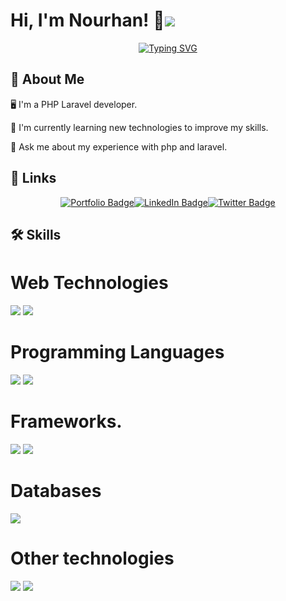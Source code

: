 # Hi, I'm Nourhan! 👋![](https://komarev.com/ghpvc/?username=NourhanAli10-st&style=flat-square&label=PROFILE+VIEWS&color=blueviolet)


<p align="center">
<a href="https://git.io/typing-svg"><img src="https://readme-typing-svg.demolab.com?font=Fira+Code&size=24&pause=1000&color=F7517F&center=true&vCenter=true&width=440&height=45&lines=PHP+Laravel+Developer;Always+learning++new+things" alt="Typing SVG" /></a>
</p> 


## 🚀 About Me
🖥️ I'm a PHP Laravel developer.

🧠 I'm currently learning new technologies to improve my skills.

💬 Ask me about my experience with php and laravel. 


## 🔗 Links

<div style="display: flex; justify-content: center;">
  <a href="" target="_blank" rel="noopener noreferrer" >
    <img src="https://img.shields.io/badge/my_portfolio-000?style=for-the-badge&logo=ko-fi&logoColor=white" alt="Portfolio Badge">
  </a>
 
  <a href="" target="_blank" rel="noopener noreferrer" >
    <img src="https://img.shields.io/badge/linkedin-0A66C2?style=for-the-badge&logo=linkedin&logoColor=white" alt="LinkedIn Badge">
  </a>
 
  <a href="" target="_blank" rel="noopener noreferrer">
    <img src="https://img.shields.io/badge/twitter-1DA1F2?style=for-the-badge&logo=twitter&logoColor=white" alt="Twitter Badge">
  </a>
</div>



## 🛠 Skills

# Web Technologies
<div>
   <img src="https://img.shields.io/badge/-Html-0062AD?style=for-the-badge&logo=azure-functions&logoColor=white"/>
   <img src="https://img.shields.io/badge/-CSS-0062AD?style=for-the-badge&logo=azure-functions&logoColor=white"/>
   </div>

# Programming Languages

<div>
   <img src="https://img.shields.io/badge/php-%23777BB4.svg?&style=for-the-badge&logo=php&logoColor=white"/>
   <img src="https://img.shields.io/badge/javascript%20-%23323330.svg?&style=for-the-badge&logo=javascript&logoColor=%23F7DF1E"/>
</div>

# Frameworks.

<div>
     <img src="https://img.shields.io/badge/-Laravel-FF2D20?style=for-the-badge&logo=Laravel&logoColor=white"/>
    <img src="https://img.shields.io/badge/-bootstrap-000000?style=for-the-badge&logo=Symfony&logoColor=white"/>
 </div>

# Databases

<div>
    <img src="https://img.shields.io/badge/mysql-%2300f.svg?&style=for-the-badge&logo=mysql&logoColor=white"/>
 </div>

# Other technologies

<div>
    <img src="https://img.shields.io/badge/github%20actions%20-%232671E5.svg?&style=for-the-badge&logo=github%20actions&logoColor=white"/>
    <img src="https://img.shields.io/badge/-Functional%20Programming-0062AD?style=for-the-badge&logo=azure-functions&logoColor=white"/>

   </div>

